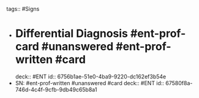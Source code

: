 tags:: #Signs

- # Differential Diagnosis #ent-prof-card #unanswered #ent-prof-written #card
  deck:: #ENT
  id:: 6756b1ae-51e0-4ba9-9220-dc162ef3b54e
- SN: #ent-prof-written #unanswered #card
  deck:: #ENT
  id:: 67580f8a-746d-4c4f-9cfb-9db49c65b8a1